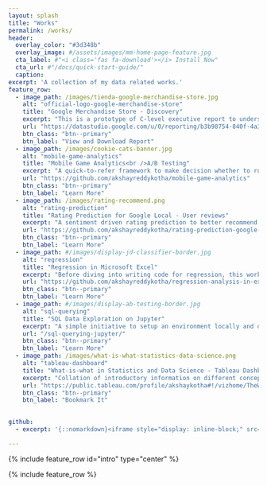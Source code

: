 ```yaml
---
layout: splash
title: "Works"
permalink: /works/
header:
  overlay_color: "#3d348b"
  overlay_image: #/assets/images/mm-home-page-feature.jpg
  cta_label: #"<i class='fas fa-download'></i> Install Now"
  cta_url: #"/docs/quick-start-guide/"
  caption:
excerpt: 'A collection of my data related works.'
feature_row:
  - image_path: /images/tienda-google-merchandise-store.jpg
    alt: "official-logo-google-merchandise-store"
    title: "Google Merchandise Store - Discovery"
    excerpt: "This is a prototype of C-level executive report to understand insights about website performace of a company. Here, it is Google Merchandise Store."
    url: "https://datastudio.google.com/u/0/reporting/b3b98754-840f-4a38-a87e-c6b13229f221/page/qmuIB"
    btn_class: "btn--primary"
    btn_label: "View and Download Report"
  - image_path: /images/cookie-cats-banner.jpg
    alt: "mobile-game-analytics"
    title: "Mobile Game Analytics<br />A/B Testing"
    excerpt: "A quick-to-refer framework to make decision whether to run a test."
    url: "https://github.com/akshayreddykotha/mobile-game-analytics"
    btn_class: "btn--primary"
    btn_label: "Learn More"
  - image_path: /images/rating-recommend.png
    alt: "rating-prediction"
    title: "Rating Prediction for Google Local - User reviews"
    excerpt: "A sentiment driven rating prediction to better recommend places to visit for users."
    url: "https://github.com/akshayreddykotha/rating-prediction-google-local"
    btn_class: "btn--primary"
    btn_label: "Learn More"
  - image_path: #/images/display-jd-classifier-border.jpg
    alt: "regression"
    title: "Regression in Microsoft Excel"
    excerpt: "Before diving into writing code for regression, this work highlights the concepts and assumptions using Excel."
    url: "https://github.com/akshayreddykotha/regression-analysis-in-excel"
    btn_class: "btn--primary"
    btn_label: "Learn More"
  - image_path: #/images/display-ab-testing-border.jpg
    alt: "sql-querying"
    title: "SQL Data Exploration on Jupyter"
    excerpt: "A simple initiative to setup an environment locally and query. You also have some basic clauses covered in the blog.<br /><br />"
    url: "/sql-querying-jupyter/"
    btn_class: "btn--primary"
    btn_label: "Learn More"
  - image_path: /images/what-is-what-statistics-data-science.png
    alt: "tableau-dashboard"
    title: "What-is-what in Statistics and Data Science - Tableau Dashboard"
    excerpt: "Collation of introductory information on different concepts in statistics and data science."
    url: "https://public.tableau.com/profile/akshaykotha#!/vizhome/TheWhat-is-WhatofStatisticsandDataScience/Dashboard"
    btn_class: "btn--primary"
    btn_label: "Bookmark It"

    
github:
  - excerpt: '{::nomarkdown}<iframe style="display: inline-block;" src="https://ghbtns.com/github-btn.html?user=mmistakes&repo=minimal-mistakes&type=star&count=true&size=large" frameborder="0" scrolling="0" width="160px" height="30px"></iframe> <iframe style="display: inline-block;" src="https://ghbtns.com/github-btn.html?user=mmistakes&repo=minimal-mistakes&type=fork&count=true&size=large" frameborder="0" scrolling="0" width="158px" height="30px"></iframe>{:/nomarkdown}'

---
```


{% include feature_row id="intro" type="center" %}

{% include feature_row %}